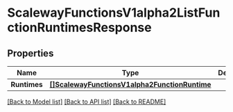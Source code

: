 # ScalewayFunctionsV1alpha2ListFunctionRuntimesResponse

## Properties

Name | Type | Description | Notes
------------ | ------------- | ------------- | -------------
**Runtimes** | [**[]ScalewayFunctionsV1alpha2FunctionRuntime**](scaleway.functions.v1alpha2.Function.Runtime.md) |  | [optional] 

[[Back to Model list]](../README.md#documentation-for-models) [[Back to API list]](../README.md#documentation-for-api-endpoints) [[Back to README]](../README.md)


